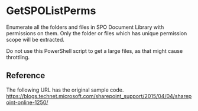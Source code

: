 ﻿# GetSPOListPerms

Enumerate all the folders and files in SPO Document Library with permissions on them.
Only the folder or files which has unique permission scope will be extracted.

Do not use this PowerShell script to get a large files, as that might cause throttling.

## Reference
The following URL has the original sample code.
https://blogs.technet.microsoft.com/sharepoint_support/2015/04/04/sharepoint-online-1250/
